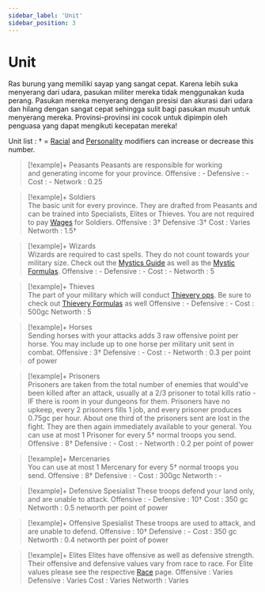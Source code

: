 ```yaml
---
sidebar_label: 'Unit'
sidebar_position: 3
---
```


# Unit

Ras burung yang memiliki sayap yang sangat cepat. Karena lebih suka menyerang dari udara, pasukan militer mereka tidak menggunakan kuda perang. Pasukan mereka menyerang dengan presisi dan akurasi dari udara dan hilang dengan sangat cepat sehingga sulit bagi pasukan musuh untuk menyerang mereka. Provinsi-provinsi ini cocok untuk dipimpin oleh penguasa yang dapat mengikuti kecepatan mereka!


Unit list : 
† = [Racial](http://wiki.utopia-game.com/index.php?title=Race#Comparison_Table "Race") and [Personality](http://wiki.utopia-game.com/index.php?title=Personality#Comparison_Table "Personality") modifiers can increase or decrease this number.


>[!example]+ Peasants 
> Peasants are responsible for working and generating income for your province.
		Offensive : -
		Defensive : -
		Cost : -
		Network : 0.25
	
>[!example]+  Soldiers  
>The basic unit for every province. They are drafted from Peasants and can be trained into Specialists, Elites or Thieves. You are not required to pay [Wages](http://wiki.utopia-game.com/index.php?title=Economy#Military_Expenses_.2F_Wages "Economy") for Soldiers.
		Offensive : 3†
		Defensive :3†
		Cost : Varies
		Networth :  1.5†
		
>[!example]+ Wizards  
>Wizards are required to cast spells. They do not count towards your military size. Check out the [Mystics Guide](http://wiki.utopia-game.com/index.php?title=Mystics "Mystics") as well as the [Mystic Formulas](http://wiki.utopia-game.com/index.php?title=Magic_Formulas "Magic Formulas").
		Offensive : -
		Defensive : -
		Cost : -
		Networth : 5
		
>[!example]+ Thieves  
>The part of your military which will conduct [Thievery ops](http://wiki.utopia-game.com/index.php?title=Thievery "Thievery"). Be sure to check out [Thievery Formulas](http://wiki.utopia-game.com/index.php?title=Thievery_Formulas "Thievery Formulas") as well
		Offensive : -
		Defensive : -
		Cost : 500gc
		Networth : 5
		
>[!example]+ Horses  
>Sending horses with your attacks adds 3 raw offensive point per horse. You may include up to one horse per military unit sent in combat.
		Offensive : 3†
		Defensive : -
		Cost : -
		Networth :  0.3 per point of power
		
>[!example]+ Prisoners  
>Prisoners are taken from the total number of enemies that would've been killed after an attack, usually at a 2/3 prisoner to total kills ratio - IF there is room in your dungeons for them. Prisoners have no upkeep, every 2 prisoners fills 1 job, and every prisoner produces 0.75gc per hour. About one third of the prisoners sent are lost in the fight. They are then again immediately available to your general. You can use at most 1 Prisoner for every 5† normal troops you send.
		Offensive : 8†
		Defensive : -
		Cost : -
		Networth : 0.2 per point of power
		
>[!example]+ Mercenaries  
>You can use at most 1 Mercenary for every 5† normal troops you send.
		Offensive : 8†
		Defensive : -
		Cost : 300gc
		Networth : -
		
>[!example]+ Defensive Spesialist 
> These troops defend your land only, and are unable to attack.
		Offensive : -
		Defensive : 10†
		Cost : 350 gc
		Networth :  0.5 networth per point of power
		
>[!example]+ Offensive Spesialist 
> These troops are used to attack, and are unable to defend.
		Offensive : 10†
		Defensive : -
		Cost : 350 gc
		Networth :  0.4 networth per point of power
		
>[!example]+ Elites 
> Elites have offensive as well as defensive strength. Their offensive and defensive values vary from race to race. For Elite values please see the respective [Race](http://wiki.utopia-game.com/index.php?title=Race "Race") page.
     	Offensive : Varies
		Defensive : Varies
		Cost : Varies
		Networth : Varies

